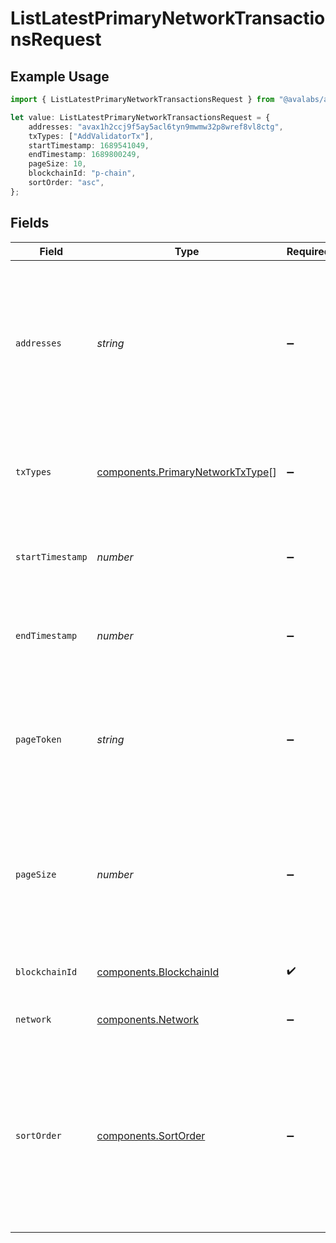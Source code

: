 # ListLatestPrimaryNetworkTransactionsRequest

## Example Usage

```typescript
import { ListLatestPrimaryNetworkTransactionsRequest } from "@avalabs/avalanche-sdk/models/operations";

let value: ListLatestPrimaryNetworkTransactionsRequest = {
    addresses: "avax1h2ccj9f5ay5acl6tyn9mwmw32p8wref8vl8ctg",
    txTypes: ["AddValidatorTx"],
    startTimestamp: 1689541049,
    endTimestamp: 1689800249,
    pageSize: 10,
    blockchainId: "p-chain",
    sortOrder: "asc",
};
```

## Fields

| Field                                                                                                                                                             | Type                                                                                                                                                              | Required                                                                                                                                                          | Description                                                                                                                                                       | Example                                                                                                                                                           |
| ----------------------------------------------------------------------------------------------------------------------------------------------------------------- | ----------------------------------------------------------------------------------------------------------------------------------------------------------------- | ----------------------------------------------------------------------------------------------------------------------------------------------------------------- | ----------------------------------------------------------------------------------------------------------------------------------------------------------------- | ----------------------------------------------------------------------------------------------------------------------------------------------------------------- |
| `addresses`                                                                                                                                                       | *string*                                                                                                                                                          | :heavy_minus_sign:                                                                                                                                                | A comma separated list of X-Chain or P-Chain wallet addresses, starting with "avax"/"fuji", "P-avax"/"P-fuji" or "X-avax"/"X-fuji".                               | avax1h2ccj9f5ay5acl6tyn9mwmw32p8wref8vl8ctg                                                                                                                       |
| `txTypes`                                                                                                                                                         | [components.PrimaryNetworkTxType](../../models/components/primarynetworktxtype.md)[]                                                                              | :heavy_minus_sign:                                                                                                                                                | Query param for filtering items based on transaction types.                                                                                                       | [<br/>"AddValidatorTx"<br/>]                                                                                                                                      |
| `startTimestamp`                                                                                                                                                  | *number*                                                                                                                                                          | :heavy_minus_sign:                                                                                                                                                | Query param for retrieving items after a specific timestamp.                                                                                                      | 1689541049                                                                                                                                                        |
| `endTimestamp`                                                                                                                                                    | *number*                                                                                                                                                          | :heavy_minus_sign:                                                                                                                                                | Query param for retrieving items before a specific timestamp.                                                                                                     | 1689800249                                                                                                                                                        |
| `pageToken`                                                                                                                                                       | *string*                                                                                                                                                          | :heavy_minus_sign:                                                                                                                                                | A page token, received from a previous list call. Provide this to retrieve the subsequent page.                                                                   |                                                                                                                                                                   |
| `pageSize`                                                                                                                                                        | *number*                                                                                                                                                          | :heavy_minus_sign:                                                                                                                                                | The maximum number of items to return. The minimum page size is 1. The maximum pageSize is 100.                                                                   | 10                                                                                                                                                                |
| `blockchainId`                                                                                                                                                    | [components.BlockchainId](../../models/components/blockchainid.md)                                                                                                | :heavy_check_mark:                                                                                                                                                | A primary network blockchain id or alias.                                                                                                                         | p-chain                                                                                                                                                           |
| `network`                                                                                                                                                         | [components.Network](../../models/components/network.md)                                                                                                          | :heavy_minus_sign:                                                                                                                                                | Either mainnet or a testnet.                                                                                                                                      | mainnet                                                                                                                                                           |
| `sortOrder`                                                                                                                                                       | [components.SortOrder](../../models/components/sortorder.md)                                                                                                      | :heavy_minus_sign:                                                                                                                                                | The order by which to sort results. Use "asc" for ascending order, "desc" for descending order. Sorted by timestamp or the `sortBy` query parameter, if provided. | asc                                                                                                                                                               |